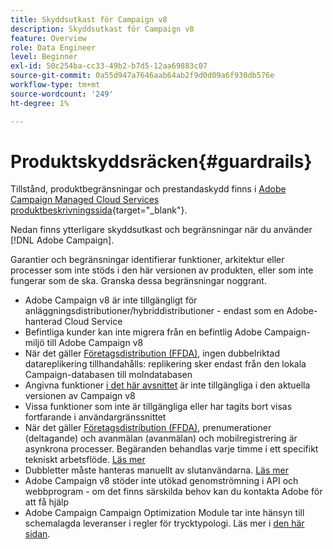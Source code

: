 ```yaml
---
title: Skyddsutkast för Campaign v8
description: Skyddsutkast för Campaign v8
feature: Overview
role: Data Engineer
level: Beginner
exl-id: 50c254ba-cc33-49b2-b7d5-12aa69883c07
source-git-commit: 0a55d947a7646aab64ab2f9d0d09a6f930db576e
workflow-type: tm+mt
source-wordcount: '249'
ht-degree: 1%

---
```


# Produktskyddsräcken{#guardrails}

Tillstånd, produktbegränsningar och prestandaskydd finns i [Adobe Campaign Managed Cloud Services produktbeskrivningssida](https://helpx.adobe.com/legal/product-descriptions/adobe-campaign-managed-cloud-services.html){target=&quot;_blank&quot;}.

Nedan finns ytterligare skyddsutkast och begränsningar när du använder [!DNL Adobe Campaign].

Garantier och begränsningar identifierar funktioner, arkitektur eller processer som inte stöds i den här versionen av produkten, eller som inte fungerar som de ska. Granska dessa begränsningar noggrant.

* Adobe Campaign v8 är inte tillgängligt för anläggningsdistributioner/hybriddistributioner - endast som en Adobe-hanterad Cloud Service
* Befintliga kunder kan inte migrera från en befintlig Adobe Campaign-miljö till Adobe Campaign v8
* När det gäller [Företagsdistribution (FFDA)](../architecture/enterprise-deployment.md), ingen dubbelriktad datareplikering tillhandahålls: replikering sker endast från den lokala Campaign-databasen till molndatabasen
* Angivna funktioner [i det här avsnittet](v7-to-v8.md#gs-unavailable-features) är inte tillgängliga i den aktuella versionen av Campaign v8
* Vissa funktioner som inte är tillgängliga eller har tagits bort visas fortfarande i användargränssnittet
* När det gäller [Företagsdistribution (FFDA)](../architecture/enterprise-deployment.md), prenumerationer (deltagande) och avanmälan (avanmälan) och mobilregistrering är asynkrona processer. Begäranden behandlas varje timme i ett specifikt tekniskt arbetsflöde. [Läs mer](../architecture/replication.md#tech-wf)
* Dubbletter måste hanteras manuellt av slutanvändarna. [Läs mer](../architecture/keys.md)
* Adobe Campaign v8 stöder inte utökad genomströmning i API och webbprogram - om det finns särskilda behov kan du kontakta Adobe för att få hjälp
* Adobe Campaign Campaign Optimization Module tar inte hänsyn till schemalagda leveranser i regler för trycktypologi. Läs mer i [den här sidan](https://experienceleague.adobe.com/docs/campaign/automation/campaign-optimization/pressure-rules.html).
